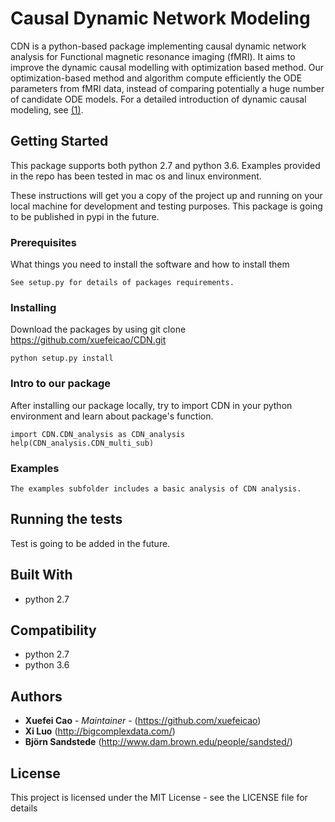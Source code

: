 # Causal Dynamic Network Modeling
CDN is a python-based package implementing causal dynamic network analysis for Functional magnetic resonance imaging (fMRI). It aims to improve the dynamic causal modelling with optimization based method. Our optimization-based  method and algorithm compute efficiently the ODE parameters from fMRI data, instead of comparing potentially a huge  number of candidate ODE models. For a detailed introduction of dynamic causal modeling, see [(1)].



## Getting Started
This package supports both python 2.7 and python 3.6.
Examples provided in the repo has been tested in mac os and linux environment. 

These instructions will get you a copy of the project up and running on your local machine for development and testing purposes. This package is going to be published in pypi in the future. 

### Prerequisites

What things you need to install the software and how to install them

```
See setup.py for details of packages requirements. 
```

### Installing

Download the packages by using git clone https://github.com/xuefeicao/CDN.git

```
python setup.py install
```
### Intro to our package
After installing our package locally, try to import CDN in your python environment and learn about package's function. 
```
import CDN.CDN_analysis as CDN_analysis
help(CDN_analysis.CDN_multi_sub)
```


### Examples
```
The examples subfolder includes a basic analysis of CDN analysis.
```

## Running the tests

Test is going to be added in the future.

## Built With

* python 2.7

## Compatibility
* python 2.7
* python 3.6 

## Authors

* **Xuefei Cao** - *Maintainer* - (https://github.com/xuefeicao)
* **Xi Luo** (http://bigcomplexdata.com/)
* **Björn Sandstede** (http://www.dam.brown.edu/people/sandsted/)


## License

This project is licensed under the MIT License - see the LICENSE file for details

[(1)]:http://www.fil.ion.ucl.ac.uk/~karl/Dynamic%20causal%20modelling.pdf
